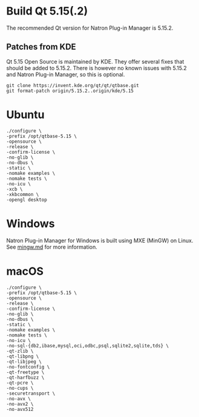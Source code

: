 # Build Qt 5.15(.2)

The recommended Qt version for Natron Plug-in Manager is 5.15.2.

## Patches from KDE

Qt 5.15 Open Source is maintained by KDE. They offer several fixes that should be added to 5.15.2. There is however no known issues with 5.15.2 and Natron Plug-in Manager, so this is optional.

```
git clone https://invent.kde.org/qt/qt/qtbase.git
git format-patch origin/5.15.2..origin/kde/5.15
```

# Ubuntu
```
./configure \
-prefix /opt/qtbase-5.15 \
-opensource \
-release \
-confirm-license \
-no-glib \
-no-dbus \
-static \
-nomake examples \
-nomake tests \
-no-icu \
-xcb \
-xkbcommon \
-opengl desktop
```

# Windows

Natron Plug-in Manager for Windows is built using MXE (MinGW) on Linux. See [mingw.md](mingw.md) for more information.

# macOS

```
./configure \
-prefix /opt/qtbase-5.15 \
-opensource \
-release \
-confirm-license \
-no-glib \
-no-dbus \
-static \
-nomake examples \
-nomake tests \
-no-icu \
-no-sql-{db2,ibase,mysql,oci,odbc,psql,sqlite2,sqlite,tds} \
-qt-zlib \
-qt-libpng \
-qt-libjpeg \
-no-fontconfig \
-qt-freetype \
-qt-harfbuzz \
-qt-pcre \
-no-cups \
-securetransport \
-no-avx \
-no-avx2 \
-no-avx512
```

